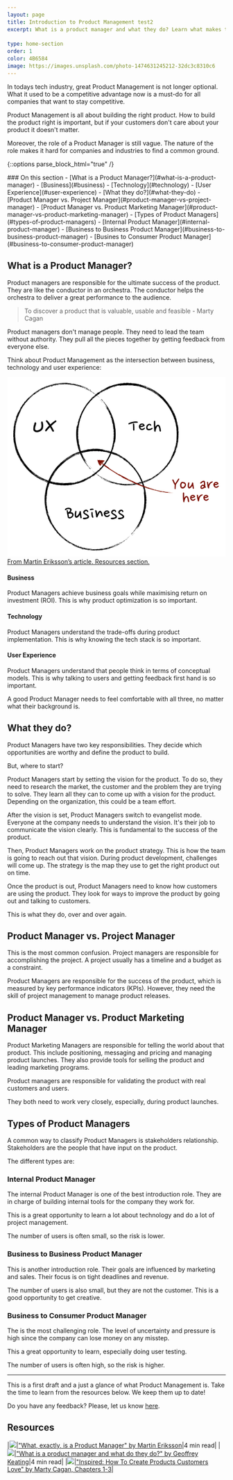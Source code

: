 ```yaml
---
layout: page
title: Introduction to Product Management test2
excerpt: What is a product manager and what they do? Learn what makes this role so unique.

type: home-section
order: 1
color: 4B6584
image: https://images.unsplash.com/photo-1474631245212-32dc3c8310c6
---
```


In todays tech industry, great Product Management is not longer optional. What it used to be a competitive advantage now is a must-do for all companies that want to stay competitive.

Product Management is all about building the right product. How to build the product right is important, but if your customers don't care about your product it doesn't matter.

Moreover, the role of a Product Manager is still vague. The nature of the role makes it hard for companies and industries to find a common ground.

{::options parse_block_html="true" /}
<div class="table-of-content">
### On this section
- [What is a Product Manager?](#what-is-a-product-manager)
  - [Business](#business)
  - [Technology](#technology)
  - [User Experience](#user-experience)
- [What they do?](#what-they-do)
- [Product Manager vs. Project Manager](#product-manager-vs-project-manager)
- [Product Manager vs. Product Marketing Manager](#product-manager-vs-product-marketing-manager)
- [Types of Product Managers](#types-of-product-managers)
  - [Internal Product Manager](#internal-product-manager)
  - [Business to Business Product Manager](#business-to-business-product-manager)
  - [Busines to Consumer Product Manager](#business-to-consumer-product-manager)
</div>

## What is a Product Manager?

Product managers are responsible for the ultimate success of the product. They are like the conductor in an orchestra. The conductor helps the orchestra to deliver a great performance to the audience.

> To discover a product that is valuable, usable and feasible - Marty Cagan

Product managers don't manage people. They need to lead the team without authority. They pull all the pieces together by getting feedback from everyone else.

Think about Product Management as the intersection between business, technology and user experience:


![](images/what_is_a_product_manager.png "The intersection between business, technology and user experience")
<span>[From Martin Eriksson’s article. Resources section.](#resources)</span>

#### Business
Product Managers achieve business goals while maximising return on investment (ROI). This is why product optimization is so important.

#### Technology
Product Managers understand the trade-offs during product implementation. This is why knowing the tech stack is so important.

#### User Experience

Product Managers understand that people think in terms of conceptual models. This is why talking to users and getting feedback first hand is so important.

A good Product Manager needs to feel comfortable with all three, no matter what their background is.

## What they do?

Product Managers have two key responsibilities. They decide which opportunities are worthy and define the product to build.

But, where to start?

Product Managers start by setting the vision for the product. To do so, they need to research the market, the customer and the problem they are trying to solve. They learn all they can to come up with a vision for the product. Depending on the organization, this could be a team effort.

After the vision is set, Product Managers switch to evangelist mode. Everyone at the company needs to understand the vision. It's their job to communicate the vision clearly. This is fundamental to the success of the product.

Then, Product Managers work on the product strategy. This is how the team is going to reach out that vision. During product development, challenges will come up. The strategy is the map they use to get the right product out on time.

Once the product is out, Product Managers need to know how customers are using the product. They look for ways to improve the product by going out and talking to customers.

This is what they do, over and over again.

## Product Manager vs. Project Manager

This is the most common confusion. Project managers are responsible for accomplishing the project. A project usually has a timeline and a budget as a constraint.

Product Managers are responsible for the success of the product, which is measured by key performance indicators (KPIs). However, they need the skill of project management to manage product releases.

## Product Manager vs. Product Marketing Manager

Product Marketing Managers are responsible for telling the world about that product. This include positioning, messaging and pricing and managing product launches. They also provide tools for selling the product and leading marketing programs.

Product managers are responsible for validating the product with real customers and users.

They both need to work very closely, especially, during product launches.

## Types of Product Managers

A common way to classify Product Managers is stakeholders relationship. Stakeholders are the people that have input on the product.

The different types are:

### Internal Product Manager

The internal Product Manager is one of the best introduction role.  They are in charge of building internal tools for the company they work for.

This is a great opportunity to learn a lot about technology and do a lot of project management.

The number of users is often small, so the risk is lower.

### Business to Business Product Manager

This is another introduction role. Their goals are influenced by marketing and sales. Their focus is on tight deadlines and revenue.

The number of users is also small, but they are not the customer. This is a good opportunity to get creative.

### Business to Consumer Product Manager

The is the most challenging role. The level of uncertainty and pressure is high since the company can lose money on any misstep.

This a great opportunity to learn, especially doing user testing.

The number of users is often high, so the risk is higher.

---

This is a first draft and a just a glance of what Product Management is. Take the time to learn from the resources below. We keep them up to date!

Do you have any feedback? Please, let us know [here]().

## Resources

|![](https://img.icons8.com/ios/50/000000/notepad.png)|["What, exactly, is a Product Manager" by Martin Eriksson](https://www.mindtheproduct.com/2011/10/what-exactly-is-a-product-manager/)|4 min read|
|![](https://img.icons8.com/ios/50/000000/notepad.png)|["What is a product manager and what do they do?" by Geoffrey Keating](https://www.intercom.com/blog/qa-what-does-a-product-manager-do/)|4 min read|
|![](https://img.icons8.com/ios/50/000000/book.png)|["Inspired: How To Create Products Customers Love" by Marty Cagan, Chapters 1-3](https://www.amazon.com/Inspired-Create-Products-Customers-Love/dp/0981690408/ref=sr_1_5)|
